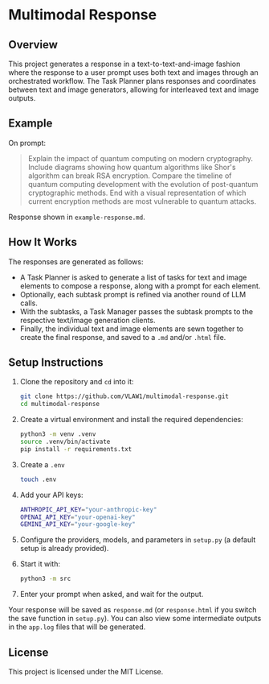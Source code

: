 # Multimodal Response

## Overview

This project generates a response in a text-to-text-and-image fashion where the response to a user prompt uses both text and images through an orchestrated workflow.
The Task Planner plans responses and coordinates between text and image generators, allowing for interleaved text and image outputs.

## Example

On prompt:

> Explain the impact of quantum computing on modern cryptography. Include diagrams showing how quantum algorithms like Shor's algorithm can break RSA encryption. Compare the timeline of quantum computing development with the evolution of post-quantum cryptographic methods. End with a visual representation of which current encryption methods are most vulnerable to quantum attacks.

Response shown in `example-response.md`.

## How It Works

The responses are generated as follows:

- A Task Planner is asked to generate a list of tasks for text and image elements to compose a response, along with a prompt for each element.
- Optionally, each subtask prompt is refined via another round of LLM calls.
- With the subtasks, a Task Manager passes the subtask prompts to the respective text/image generation clients.
- Finally, the individual text and image elements are sewn together to create the final response, and saved to a `.md` and/or `.html` file.

## Setup Instructions

1. Clone the repository and `cd` into it:
   ``` sh
   git clone https://github.com/VLAW1/multimodal-response.git
   cd multimodal-response
   ```

2. Create a virtual environment and install the required dependencies:
   ``` sh
   python3 -m venv .venv
   source .venv/bin/activate
   pip install -r requirements.txt
   ```

3. Create a `.env`
   ``` sh
   touch .env
   ```

4. Add your API keys:
   ``` sh
   ANTHROPIC_API_KEY="your-anthropic-key"
   OPENAI_API_KEY="your-openai-key"
   GEMINI_API_KEY="your-google-key"
   ```

5. Configure the providers, models, and parameters in `setup.py` (a default setup is already provided).

4. Start it with:
   ``` sh
   python3 -m src
   ```

5. Enter your prompt when asked, and wait for the output.

Your response will be saved as `response.md` (or `response.html` if you switch the save function in `setup.py`).
You can also view some intermediate outputs in the `app.log` files that will be generated.

<!-- ## To Do -->

## License
This project is licensed under the MIT License.